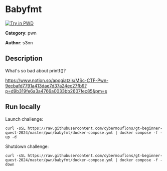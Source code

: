 # Babyfmt

[![Try in PWD](https://raw.githubusercontent.com/play-with-docker/stacks/master/assets/images/button.png)](https://labs.play-with-docker.com/?stack=https://raw.githubusercontent.com/cybermouflons/gt-beginner-quest-2024/master/pwn/babyfmt/docker-compose.yml)


**Category**: pwn

**Author**: s3nn

## Description

What's so bad about printf()?

https://www.notion.so/apogiatzis/MSc-CTF-Pwn-9ecbafd7791a413dae7d37a24ec27fb9?p=d9b319fe6a3a4766a0033bb2607fec85&pm=s



## Run locally

Launch challenge:
```
curl -sSL https://raw.githubusercontent.com/cybermouflons/gt-beginner-quest-2024/master/pwn/babyfmt/docker-compose.yml | docker compose -f - up -d
```

Shutdown challenge:
```
curl -sSL https://raw.githubusercontent.com/cybermouflons/gt-beginner-quest-2024/master/pwn/babyfmt/docker-compose.yml | docker compose -f - down
```
